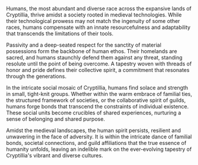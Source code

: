 Humans, the most abundant and diverse race across the expansive lands of Cryptillia, thrive amidst a society rooted in medieval technologies. While their technological prowess may not match the ingenuity of some other races, humans compensate with an innate resourcefulness and adaptability that transcends the limitations of their tools.

Passivity and a deep-seated respect for the sanctity of material possessions form the backbone of human ethos. Their homelands are sacred, and humans staunchly defend them against any threat, standing resolute until the point of being overcome. A tapestry woven with threads of honor and pride defines their collective spirit, a commitment that resonates through the generations.

In the intricate social mosaic of Cryptillia, humans find solace and strength in small, tight-knit groups. Whether within the warm embrace of familial ties, the structured framework of societies, or the collaborative spirit of guilds, humans forge bonds that transcend the constraints of individual existence. These social units become crucibles of shared experiences, nurturing a sense of belonging and shared purpose.

Amidst the medieval landscapes, the human spirit persists, resilient and unwavering in the face of adversity. It is within the intricate dance of familial bonds, societal connections, and guild affiliations that the true essence of humanity unfolds, leaving an indelible mark on the ever-evolving tapestry of Cryptillia's vibrant and diverse cultures.